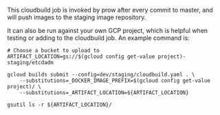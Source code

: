 This cloudbuild job is invoked by prow after every commit to master,
and will push images to the staging image repository.

It can also be run against your own GCP project, which is helpful when
testing or adding to the cloudbuild job.  An example command is:

```
# Choose a bucket to upload to
ARTIFACT_LOCATION=gs://$(gcloud config get-value project)-staging/etcdadm

gcloud builds submit --config=dev/staging/cloudbuild.yaml . \
    --substitutions=_DOCKER_IMAGE_PREFIX=$(gcloud config get-value project)/ \
    --substitutions=_ARTIFACT_LOCATION=${ARTIFACT_LOCATION}

gsutil ls -r ${ARTIFACT_LOCATION}/
```

